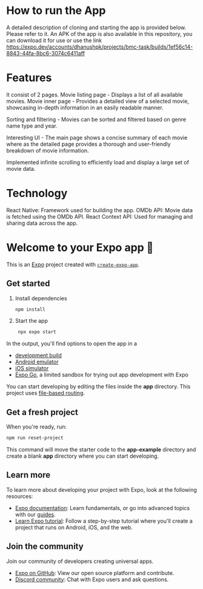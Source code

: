 # How to run the App
A detailed description of cloning and starting the app is provided below. Please refer to it.
An APK of the app is also available in this repository, you can download it for use or use the link https://expo.dev/accounts/dhanushpk/projects/bmc-task/builds/1ef56c14-8843-44fa-8bc6-3074c6411aff

# Features

It consist of 2 pages.
Movie listing page - Displays a list of all available movies.
Movie inner page - Provides a detailed view of a selected movie, showcasing in-depth information in an easily readable manner.

Sorting and filtering - Movies can be sorted and filtered based on genre name type and year.

Interesting UI - The main page shows a concise summary of each movie where as the detailed page provides a thorough and user-friendly breakdown of movie information.

Implemented infinite scrolling to efficiently load and display a large set of movie data.

# Technology
React Native: Framework used for building the app.
OMDb API: Movie data is fetched using the OMDb API.
React Context API: Used for managing and sharing data across the app.






# Welcome to your Expo app 👋

This is an [Expo](https://expo.dev) project created with [`create-expo-app`](https://www.npmjs.com/package/create-expo-app).

## Get started

1. Install dependencies

   ```bash
   npm install
   ```

2. Start the app

   ```bash
    npx expo start
   ```

In the output, you'll find options to open the app in a

- [development build](https://docs.expo.dev/develop/development-builds/introduction/)
- [Android emulator](https://docs.expo.dev/workflow/android-studio-emulator/)
- [iOS simulator](https://docs.expo.dev/workflow/ios-simulator/)
- [Expo Go](https://expo.dev/go), a limited sandbox for trying out app development with Expo

You can start developing by editing the files inside the **app** directory. This project uses [file-based routing](https://docs.expo.dev/router/introduction).

## Get a fresh project

When you're ready, run:

```bash
npm run reset-project
```

This command will move the starter code to the **app-example** directory and create a blank **app** directory where you can start developing.

## Learn more

To learn more about developing your project with Expo, look at the following resources:

- [Expo documentation](https://docs.expo.dev/): Learn fundamentals, or go into advanced topics with our [guides](https://docs.expo.dev/guides).
- [Learn Expo tutorial](https://docs.expo.dev/tutorial/introduction/): Follow a step-by-step tutorial where you'll create a project that runs on Android, iOS, and the web.

## Join the community

Join our community of developers creating universal apps.

- [Expo on GitHub](https://github.com/expo/expo): View our open source platform and contribute.
- [Discord community](https://chat.expo.dev): Chat with Expo users and ask questions.

